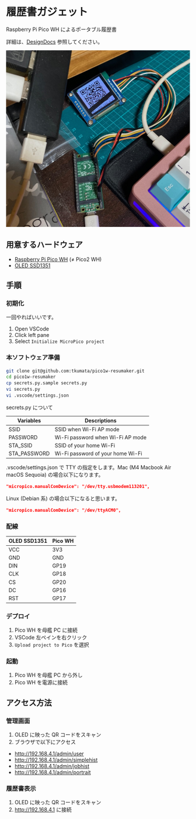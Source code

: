 # 履歴書ガジェット

Raspberry Pi Pico WH によるポータブル履歴書

詳細は、[DesignDocs](./docs/DesignDocs.md) 参照してください。

![screenshot](./docs/pico1w-resumaker.jpg)

## 用意するハードウェア

- [Raspberry Pi Pico WH](https://www.raspberrypi.com/products/raspberry-pi-pico/) (≠ Pico2 WH)
- [OLED SSD1351](https://www.waveshare.com/product/displays/lcd-oled/lcd-oled-3/1.5inch-rgb-oled-module.htm)

## 手順

### 初期化

一回やればいいです。

1. Open VSCode
2. Click left pane
3. Select `Initialize MicroPico project`

### 本ソフトウェア準備

```bash
git clone git@github.com:tkumata/pico1w-resumaker.git
cd pico1w-resumaker
cp secrets.py.sample secrets.py
vi secrets.py
vi .vscode/settings.json
```

secrets.py について

| Variables    | Descriptions                      |
| ------------ | --------------------------------- |
| SSID         | SSID when Wi-Fi AP mode           |
| PASSWORD     | Wi-Fi password when Wi-Fi AP mode |
| STA_SSID     | SSID of your home Wi-Fi           |
| STA_PASSWORD | Wi-Fi password of your home Wi-Fi |

.vscode/settings.json で TTY の指定をします。Mac (M4 Macbook Air macOS Sequoia) の場合以下になります。

```json
"micropico.manualComDevice": "/dev/tty.usbmodem113201",
```

Linux (Debian 系) の場合以下になると思います。

```json
"micropico.manualComDevice": "/dev/ttyACM0",
```

### 配線

| OLED SSD1351 | Pico WH |
| ------------ | ------- |
| VCC          | 3V3     |
| GND          | GND     |
| DIN          | GP19    |
| CLK          | GP18    |
| CS           | GP20    |
| DC           | GP16    |
| RST          | GP17    |

### デプロイ

1. Pico WH を母艦 PC に接続
2. VSCode 左ペインを右クリック
3. `Upload project to Pico` を選択

### 起動

1. Pico WH を母艦 PC から外し
2. Pico WH を電源に接続

## アクセス方法

### 管理画面

1. OLED に映った QR コードをスキャン
2. ブラウザで以下にアクセス

- http://192.168.4.1/admin/user
- http://192.168.4.1/admin/simplehist
- http://192.168.4.1/admin/jobhist
- http://192.168.4.1/admin/portrait

### 履歴書表示

1. OLED に映った QR コードをスキャン
2. http://192.168.4.1 に接続
